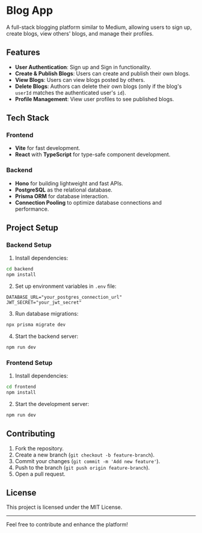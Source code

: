 # Blog App

A full-stack blogging platform similar to Medium, allowing users to sign up, create blogs, view others' blogs, and manage their profiles.

## Features

- **User Authentication**: Sign up and Sign in functionality.
- **Create & Publish Blogs**: Users can create and publish their own blogs.
- **View Blogs**: Users can view blogs posted by others.
- **Delete Blogs**: Authors can delete their own blogs (only if the blog's `userId` matches the authenticated user's `id`).
- **Profile Management**: View user profiles to see published blogs.

## Tech Stack

### Frontend

- **Vite** for fast development.
- **React** with **TypeScript** for type-safe component development.

### Backend

- **Hono** for building lightweight and fast APIs.
- **PostgreSQL** as the relational database.
- **Prisma ORM** for database interaction.
- **Connection Pooling** to optimize database connections and performance.

## Project Setup

### Backend Setup

1. Install dependencies:

```bash
cd backend
npm install
```

2. Set up environment variables in `.env` file:

```plaintext
DATABASE_URL="your_postgres_connection_url"
JWT_SECRET="your_jwt_secret"
```

3. Run database migrations:

```bash
npx prisma migrate dev
```

4. Start the backend server:

```bash
npm run dev
```

### Frontend Setup

1. Install dependencies:

```bash
cd frontend
npm install
```

2. Start the development server:

```bash
npm run dev
```



## Contributing

1. Fork the repository.
2. Create a new branch (`git checkout -b feature-branch`).
3. Commit your changes (`git commit -m 'Add new feature'`).
4. Push to the branch (`git push origin feature-branch`).
5. Open a pull request.

## License

This project is licensed under the MIT License.

---

Feel free to contribute and enhance the platform!

